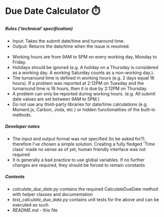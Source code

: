 # Due Date Calculator :stopwatch:

##### Rules ('technical' specification)
- Input: Takes the submit date/time and turnaround time.
- Output: Returns the date/time when the issue is resolved.<br/><br/>
- Working hours are from 9AM to 5PM on every working day, Monday to Friday.
- Holidays should be ignored (e.g. A holiday on a Thursday is considered as a
working day. A working Saturday counts as a non-working day.).
- The turnaround time is defined in working hours (e.g. 2 days equal 16 hours).
If a problem was reported at 2:12PM on Tuesday and the turnaround time is
16 hours, then it is due by 2:12PM on Thursday.
- A problem can only be reported during working hours. (e.g. All submit date
values are set between 9AM to 5PM.)
- Do not use any third-party libraries for date/time calculations (e.g. Moment.js,
Carbon, Joda, etc.) or hidden functionalities of the built-in methods.

##### Developer notes
- The input and output format was not specified (to be asked for?), therefore I've chosen a simple solution. Creating a fully fledged 'Time class' made no sense as of yet, human friendly interface was not required
- It is generally a bad practice to use global variables. If no further changes are required, they should be forced to remain constants

##### Contents
- _calculate_due_date.py_  contains the required CalculateDueDate method with helper classes and documentation
- _test_calculate_due_date.py_  contains unit tests for the above and can be executed as such
- _README.md_  - this file